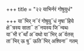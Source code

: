 +++
title = "२२ याभिर्नरं गोषुयुधं"

+++
या᳓भिर् न᳓रं गोषुयु᳓धं नृषा᳓हिये  
क्षे᳓त्रस्य साता᳓ त᳓नयस्य जि᳓न्वथः  
या᳓भी र᳓थाँ अ᳓वथो या᳓भिर् अ᳓र्वतस्  
ता᳓भिर् ऊ षु᳓ ऊति᳓भिर् अश्विना᳓ गतम्